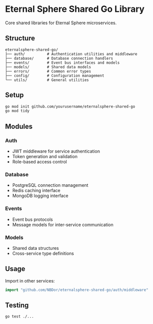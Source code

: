 # Eternal Sphere Shared Go Library

Core shared libraries for Eternal Sphere microservices.

## Structure

```
eternalsphere-shared-go/
├── auth/          # Authentication utilities and middleware
├── database/      # Database connection handlers
├── events/        # Event bus interfaces and models
├── models/        # Shared data models
├── errors/        # Common error types
├── config/        # Configuration management
└── utils/         # General utilities
```

## Setup

```bash
go mod init github.com/yourusername/eternalsphere-shared-go
go mod tidy
```

## Modules

### Auth
- JWT middleware for service authentication
- Token generation and validation
- Role-based access control

### Database
- PostgreSQL connection management
- Redis caching interface
- MongoDB logging interface

### Events
- Event bus protocols
- Message models for inter-service communication

### Models
- Shared data structures
- Cross-service type definitions

## Usage

Import in other services:

```go
import "github.com/NBDor/eternalsphere-shared-go/auth/middleware"
```

## Testing

```bash
go test ./...
```